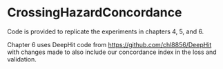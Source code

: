 # CrossingHazardConcordance

Code is provided to replicate the experiments in chapters 4, 5, and 6.

Chapter 6 uses DeepHit code from https://github.com/chl8856/DeepHit with changes made to also include our concordance index in the loss and validation. 
